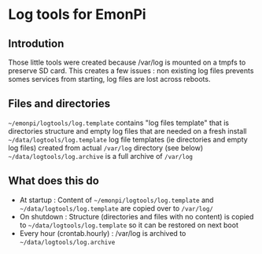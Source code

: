 # Log tools for EmonPi
## Introdution
Those little tools were created because /var/log is mounted on a tmpfs to preserve SD card. This creates a few issues : non existing log files prevents somes services from starting, log files are lost across reboots.

## Files and directories
`~/emonpi/logtools/log.template` contains "log files template" that is directories structure and empty log files that are needed on a fresh install
`~/data/logtools/log.template` log file templates (ie directories and empty log files) created from actual `/var/log` directory (see below)
`~/data/logtools/log.archive` is a full archive of `/var/log`

## What does this do
- At startup : Content of `~/emonpi/logtools/log.template` and `~/data/logtools/log.template` are copied over to `/var/log/`
- On shutdown : Structure (directories and files with no content) is copied to `~/data/logtools/log.template` so it can be restored on next boot
- Every hour (crontab.hourly) : /var/log is archived to `~/data/logtools/log.archive`
